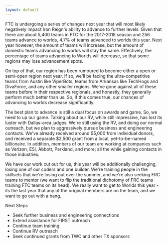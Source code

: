 ```yaml
---
layout: default
---
```


FTC is undergoing a series of changes next year that will most likely negatively impact Iron Reign's ability to advance to further levels. Given that there are about 5,400 teams in FTC for the 2017-2018 season and 256 teams advance to worlds, 4.7% of teams advanced to worlds this year. Next year however, the amount of teams will increase, but the amount of domestic teams advancing to worlds will stay the same. Effectively, the percentage of teams advancing to Worlds will decrease, so that some regions may lose advancement spots.

On top of that, our region has been rumoured to become either a open or semi-open region next year. If so, we'll be facing the ultra-competitive teams from Austin like ViperBots, teams from Arkansas like TechHogs and DivaForce, and any other smaller regions. We've gone against all of these teams before in their respective regionals, and honestly, they generally perform much better than us. So, if this comes true, our chances of advancing to worlds decrease significantly.

The best plan to advance is still a dual focus on awards and game. So, we need to up our game. Talking about our RV, while still impressive, has lost its luster with Dallas-area judges. We're still using the RV, and doing our normal outreach, but we plan to aggressively pursue business and engineering contacts. We've already received around $5,000 from individual donors, and received a separate $2,500 grant from a local, yet-to-be-named billionaire. In addition, members of our team are working at companies such as Verizon, ESi, Abbott, Parkland, and more; all the while gaining contacts in those industries.

We have our work cut out for us, this year will be additionally challenging, losing one of our coders and one builder. We're training people in the skillsets that we're losing out over the summer, and we're also seeking FRC teams to mentor (we want to flip the traditional dichotomy of FRC teams training FTC teams on its head). We really want to get to Worlds this year - its the last year that any of the original members are on the team, and we want to go out with a bang.

Next Steps

* Seek further business and engineering connections
* Extend assistance for FIRST outreach
* Continue team training
* Continue RV outreach
* Seek continued grants from TWC and other TX sponsors